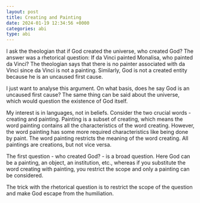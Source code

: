 ```yaml
---
layout: post
title: Creating and Painting
date: 2024-01-19 12:34:56 +0000
categories: abi
type: abi
---
```


<div class="abi">	
I ask the theologian that if God created the universe, who created God?
The answer was a rhetorical question: If da Vinci painted Monalisa, who painted da Vinci? The theologian says that there is no painter associated with da Vinci since da Vinci is not a painting. Similarly, God is not a created entity because he is an uncaused first cause.

I just want to analyse this argument. On what basis, does he say God is an uncaused first cause? The same thing can be said about the universe, which would question the existence of God itself. 

My interest is in languages, not in beliefs. Consider the two crucial words - creating and painting. Painting is a subset of creating, which means the word painting contains all the characteristics of the word creating. However, the word painting has some more required characteristics like being done by paint. The word painting restricts the meaning of the word creating. All paintings are creations, but not vice versa.

The first question - who created God? - is a broad question. Here God can be a painting, an object, an institution, etc., whereas if you substitute the word creating with painting, you restrict the scope and only a painting can be considered.

The trick with the rhetorical question is to restrict the scope of the question and make God escape from the humiliation. 
</div>

